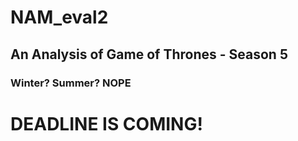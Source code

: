# NAM_eval2
## An Analysis of Game of Thrones - Season 5
### Winter? Summer? NOPE
# DEADLINE IS COMING!

